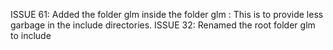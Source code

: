 ISSUE 61: Added the folder glm inside the folder glm : This is to provide less garbage in the include directories.
ISSUE 32: Renamed the root folder glm to include
